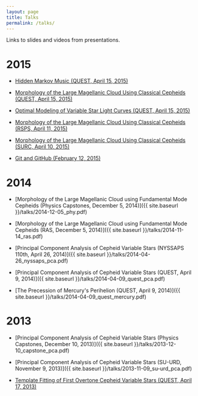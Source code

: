 ```yaml
---
layout: page
title: Talks
permalink: /talks/
---
```


Links to slides and videos from presentations.


# 2015

- [Hidden Markov Music (QUEST, April 15, 2015)](
    https://dwysocki.github.io/csc466/assets/presentations/hidden-markov-music-quest.pdf)

- [Morphology of the Large Magellanic Cloud Using Classical Cepheids (QUEST, April 15, 2015)](
    http://cs.oswego.edu/~dwysocki/presentations/2015-04-15_quest_lmc-morphology.pdf)

- [Optimal Modeling of Variable Star Light Curves (QUEST, April 15, 2015)](
    http://cs.oswego.edu/~dwysocki/presentations/2015-04-15_quest_lightcurve.pdf)

- [Morphology of the Large Magellanic Cloud Using Classical Cepheids (RSPS, April 11, 2015)](
    http://cs.oswego.edu/~dwysocki/presentations/2015-04-11_rsps_lmc-morphology.pdf)

- [Morphology of the Large Magellanic Cloud Using Classical Cepheids (SURC, April 10, 2015)](
    http://cs.oswego.edu/~dwysocki/presentations/2015-04-10_surc_lmc-morphology.pdf)

- [Git and GitHub (February 12, 2015)](
    https://www.youtube.com/watch?v=irZF1VYDHJA)


# 2014

- [Morphology of the Large Magellanic Cloud using Fundamental Mode Cepheids (Physics Capstones, December 5, 2014)]({{ site.baseurl }}/talks/2014-12-05_phy.pdf)

- [Morphology of the Large Magellanic Cloud using Fundamental Mode Cepheids (RAS, December 5, 2014)]({{ site.baseurl }}/talks/2014-11-14_ras.pdf)

- [Principal Component Analysis of Cepheid Variable Stars (NYSSAPS 110th, April 26, 2014)]({{ site.baseurl }}/talks/2014-04-26_nyssaps_pca.pdf)

- [Principal Component Analysis of Cepheid Variable Stars (QUEST, April 9, 2014)]({{ site.baseurl }}/talks/2014-04-09_quest_pca.pdf)

- [The Precession of Mercury's Perihelion (QUEST, April 9, 2014)]({{ site.baseurl }}/talks/2014-04-09_quest_mercury.pdf)


# 2013

- [Principal Component Analysis of Cepheid Variable Stars (Physics Capstones, December 10, 2013)]({{ site.baseurl }}/talks/2013-12-10_capstone_pca.pdf)

- [Principal Component Analysis of Cepheid Variable Stars (SU-URD, November 9, 2013)]({{ site.baseurl }}/talks/2013-11-09_su-urd_pca.pdf)

- [Template Fitting of First Overtone Cepheid Variable Stars (QUEST, April 17, 2013)](http://goo.gl/igfEf6)
